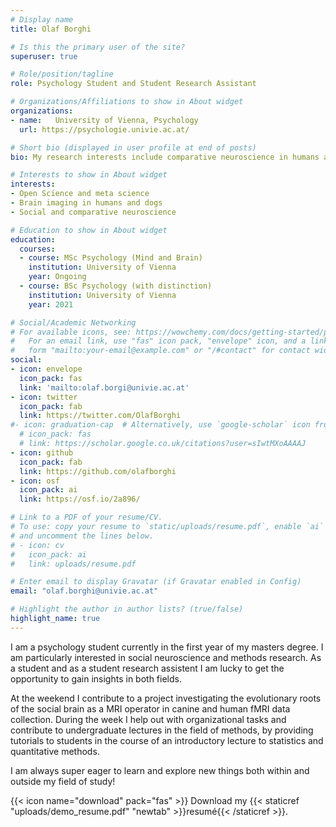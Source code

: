 ```yaml
---
# Display name
title: Olaf Borghi

# Is this the primary user of the site?
superuser: true

# Role/position/tagline
role: Psychology Student and Student Research Assistant

# Organizations/Affiliations to show in About widget
organizations:
- name:   University of Vienna, Psychology
  url: https://psychologie.univie.ac.at/

# Short bio (displayed in user profile at end of posts)
bio: My research interests include comparative neuroscience in humans and dogs, open science, meta science, empathy and mindfulness.

# Interests to show in About widget
interests:
- Open Science and meta science
- Brain imaging in humans and dogs
- Social and comparative neuroscience

# Education to show in About widget
education:
  courses:
  - course: MSc Psychology (Mind and Brain)
    institution: University of Vienna
    year: Ongoing
  - course: BSc Psychology (with distinction)
    institution: University of Vienna
    year: 2021

# Social/Academic Networking
# For available icons, see: https://wowchemy.com/docs/getting-started/page-builder/#icons
#   For an email link, use "fas" icon pack, "envelope" icon, and a link in the
#   form "mailto:your-email@example.com" or "/#contact" for contact widget.
social:
- icon: envelope
  icon_pack: fas
  link: 'mailto:olaf.borgi@univie.ac.at'
- icon: twitter
  icon_pack: fab
  link: https://twitter.com/OlafBorghi
#- icon: graduation-cap  # Alternatively, use `google-scholar` icon from `ai` icon pack
  # icon_pack: fas
  # link: https://scholar.google.co.uk/citations?user=sIwtMXoAAAAJ
- icon: github
  icon_pack: fab
  link: https://github.com/olafborghi
- icon: osf
  icon_pack: ai
  link: https://osf.io/2a896/

# Link to a PDF of your resume/CV.
# To use: copy your resume to `static/uploads/resume.pdf`, enable `ai` icons in `params.toml`, 
# and uncomment the lines below.
# - icon: cv
#   icon_pack: ai
#   link: uploads/resume.pdf

# Enter email to display Gravatar (if Gravatar enabled in Config)
email: "olaf.borghi@univie.ac.at"

# Highlight the author in author lists? (true/false)
highlight_name: true
---
```


I am a psychology student currently in the first year of my masters degree. I am particularly interested in social neuroscience and methods research. As a student and as a student research assistent I am lucky to get the opportunity to gain insights in both fields. 

At the weekend I contribute to a project investigating the evolutionary roots of the social brain as a MRI operator in canine and human fMRI data collection. During the week I help out with organizational tasks and contribute to undergraduate lectures in the field of methods, by providing tutorials to students in the course of an introductory lecture to statistics and quantitative methods.

I am always super eager to learn and explore new things both within and outside my field of study!

{{< icon name="download" pack="fas" >}} Download my {{< staticref "uploads/demo_resume.pdf" "newtab" >}}resumé{{< /staticref >}}.
